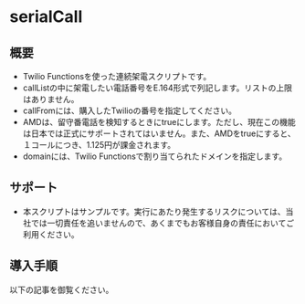 # serialCall

## 概要

- Twilio Functionsを使った連続架電スクリプトです。
- callListの中に架電したい電話番号をE.164形式で列記します。リストの上限はありません。
- callFromには、購入したTwilioの番号を指定してください。
- AMDは、留守番電話を検知するときにtrueにします。ただし、現在この機能は日本では正式にサポートされてはいません。また、AMDをtrueにすると、１コールにつき、1.125円が課金されます。
- domainには、Twilio Functionsで割り当てられたドメインを指定します。

## サポート

- 本スクリプトはサンプルです。実行にあたり発生するリスクについては、当社では一切責任を追いませんので、あくまでもお客様自身の責任においてご利用ください。

## 導入手順

以下の記事を御覧ください。
